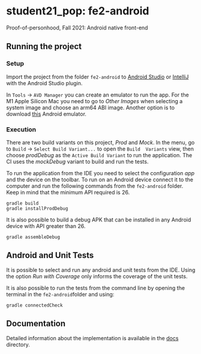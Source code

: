 # student21_pop: fe2-android
Proof-of-personhood, Fall 2021: Android native front-end

## Running the project

### Setup

Import the project from the folder `fe2-android` to [Android Studio](https://developer.android.com/studio) or [IntelliJ](https://www.jetbrains.com/idea/) with the Android Studio plugin.

In `Tools` -> `AVD Manager` you can create an emulator to run the app. For the M1 Apple Silicon Mac you need to go to *Other Images* when selecting a system image and choose an arm64 ABI image. Another option is to download [this](https://github.com/google/android-emulator-m1-preview) Android emulator.

### Execution

There are two build variants on this project, *Prod* and *Mock*. In the menu, go to `Build` -> `Select Build Variant...` to open the `Build  Variants` view, then choose *prodDebug* as the `Active Build Variant` to run the application. The CI uses the *mockDebug* variant to build and run the tests.

To run the application from the IDE you need to select the configuration *app* and the device on the toolbar. To run on an Android device connect it to the computer and run the following commands from the `fe2-android` folder. Keep in mind that the minimum API required is 26.

```
gradle build
gradle installProdDebug
```

It is also possible to build a debug APK that can be installed in any Android device with API greater than 26.
```
gradle assembleDebug
```

## Android and Unit Tests

It is possible to select and run any android and unit tests from the IDE. Using the option *Run with Coverage* only informs the coverage of the unit tests. 

It is also possible to run the tests from the command line by opening the terminal in the `fe2-android`folder and using:

```
gradle connectedCheck
```

## Documentation

Detailed information about the implementation is available in the [docs](docs/README.md) directory.